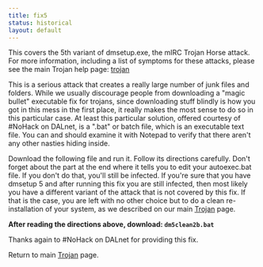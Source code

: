 ```yaml
---
title: fix5
status: historical
layout: default
---
```

This covers the 5th variant of dmsetup.exe, the mIRC Trojan Horse attack. For
more information, including a list of symptoms for these attacks, please see
the main Trojan help page: [trojan](/security/trojan.html)

This is a serious attack that creates a really large number of junk files and
folders. While we usually discourage people from downloading a "magic bullet"
executable fix for trojans, since downloading stuff blindly is how you got in
this mess in the first place, it really makes the most sense to do so in this
particular case. At least this particular solution, offered courtesy of
 #NoHack on DALnet, is a ".bat" or batch file, which is an executable text
file. You can and should examine it with Notepad to verify that there aren't
any other nasties hiding inside.

Download the following file and run it. Follow its directions carefully. Don't
forget about the part at the end where it tells you to edit your autoexec.bat
file. If you don't do that, you'll still be infected. If you're sure that you
have dmsetup 5 and after running this fix you are still infected, then most
likely you have a different variant of the attack that is not covered by this
fix. If that is the case, you are left with no other choice but to do a clean
re-installation of your system, as we described on our main
[Trojan](trojan.html) page.

**After reading the directions above, download: `dm5clean2b.bat`**

Thanks again to #NoHack on DALnet for providing this fix.

Return to main [Trojan](trojan.html) page.
